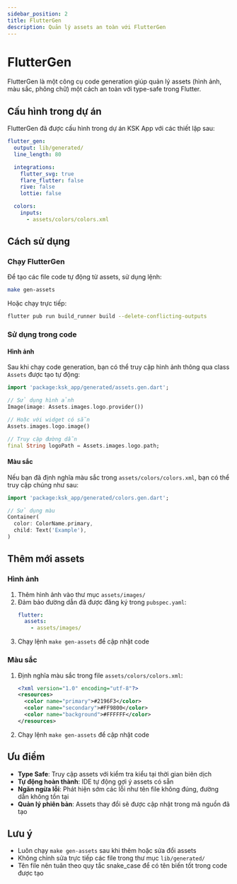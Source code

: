 ```yaml
---
sidebar_position: 2
title: FlutterGen
description: Quản lý assets an toàn với FlutterGen
---
```


# FlutterGen

FlutterGen là một công cụ code generation giúp quản lý assets (hình ảnh, màu sắc, phông chữ) một cách an toàn với type-safe trong Flutter.

## Cấu hình trong dự án

FlutterGen đã được cấu hình trong dự án KSK App với các thiết lập sau:

```yaml
flutter_gen:
  output: lib/generated/
  line_length: 80

  integrations:
    flutter_svg: true
    flare_flutter: false
    rive: false
    lottie: false

  colors:
    inputs:
      - assets/colors/colors.xml
```

## Cách sử dụng

### Chạy FlutterGen

Để tạo các file code tự động từ assets, sử dụng lệnh:

```bash
make gen-assets
```

Hoặc chạy trực tiếp:

```bash
flutter pub run build_runner build --delete-conflicting-outputs
```

### Sử dụng trong code

#### Hình ảnh

Sau khi chạy code generation, bạn có thể truy cập hình ảnh thông qua class `Assets` được tạo tự động:

```dart
import 'package:ksk_app/generated/assets.gen.dart';

// Sử dụng hình ảnh
Image(image: Assets.images.logo.provider())

// Hoặc với widget có sẵn
Assets.images.logo.image()

// Truy cập đường dẫn
final String logoPath = Assets.images.logo.path;
```

#### Màu sắc

Nếu bạn đã định nghĩa màu sắc trong `assets/colors/colors.xml`, bạn có thể truy cập chúng như sau:

```dart
import 'package:ksk_app/generated/colors.gen.dart';

// Sử dụng màu
Container(
  color: ColorName.primary,
  child: Text('Example'),
)
```

## Thêm mới assets

### Hình ảnh

1. Thêm hình ảnh vào thư mục `assets/images/`
2. Đảm bảo đường dẫn đã được đăng ký trong `pubspec.yaml`:
   ```yaml
   flutter:
     assets:
       - assets/images/
   ```
3. Chạy lệnh `make gen-assets` để cập nhật code

### Màu sắc

1. Định nghĩa màu sắc trong file `assets/colors/colors.xml`:
   ```xml
   <?xml version="1.0" encoding="utf-8"?>
   <resources>
     <color name="primary">#2196F3</color>
     <color name="secondary">#FF9800</color>
     <color name="background">#FFFFFF</color>
   </resources>
   ```
2. Chạy lệnh `make gen-assets` để cập nhật code

## Ưu điểm

- **Type Safe**: Truy cập assets với kiểm tra kiểu tại thời gian biên dịch
- **Tự động hoàn thành**: IDE tự động gợi ý assets có sẵn
- **Ngăn ngừa lỗi**: Phát hiện sớm các lỗi như tên file không đúng, đường dẫn không tồn tại
- **Quản lý phiên bản**: Assets thay đổi sẽ được cập nhật trong mã nguồn đã tạo

## Lưu ý

- Luôn chạy `make gen-assets` sau khi thêm hoặc sửa đổi assets
- Không chỉnh sửa trực tiếp các file trong thư mục `lib/generated/`
- Tên file nên tuân theo quy tắc snake_case để có tên biến tốt trong code được tạo 